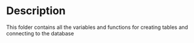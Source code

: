 # Description

This folder contains all the variables and functions for creating tables and connecting to the database
